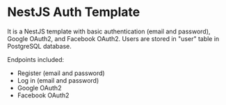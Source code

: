 # NestJS Auth Template

It is a NestJS template with basic authentication (email and password), Google OAuth2, and Facebook OAuth2. Users are stored in "user" table in PostgreSQL database.

Endpoints included:

- Register (email and password)
- Log in (email and password)
- Google OAuth2
- Facebook OAuth2
